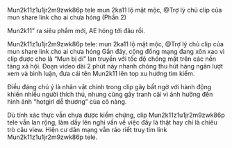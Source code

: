 Mun2k11z1u1jr2m9zwk86p tele mun 2ka11 lộ mặt mộc, @Trợ lý chủ clip của mun share link cho ai chưa hóng (Phần 2)

Mun2k11” ra siêu phẩm mới, AE hóng tới đâu rồi.

Mun2k11z1u1jr2m9zwk86p tele: mun 2ka11 lộ mặt mộc, @Trợ lý chủ clip của mun share link cho ai chưa hóng
Gần đây, cộng đồng mạng đang xôn xao vì clip được cho là “Mun bị dí” lan truyền với tốc độ chóng mặt trên các nền tảng xã hội. Đoạn video dài 2 phút này nhanh chóng thu hút hàng ngàn lượt xem và bình luận, đưa cái tên Mun2k11 lên top xu hướng tìm kiếm.


Điều đáng chú ý là nhân vật chính trong clip gây bất ngờ với hành động khiến nhiều người thích thú, nhưng cũng gây tranh cãi vì ảnh hưởng đến hình ảnh “hotgirl dễ thương” của cô nàng.

Dù tính xác thực vẫn chưa được kiểm chứng, clip Mun2k11z1u1jr2m9zwk86p tele vẫn lan rộng, làm dấy lên nghi vấn về việc đây là thật hay chỉ là chiêu trò câu view. Hiện cư dân mạng vẫn ráo riết truy tìm link Mun2k11z1u1jr2m9zwk86p tele.
